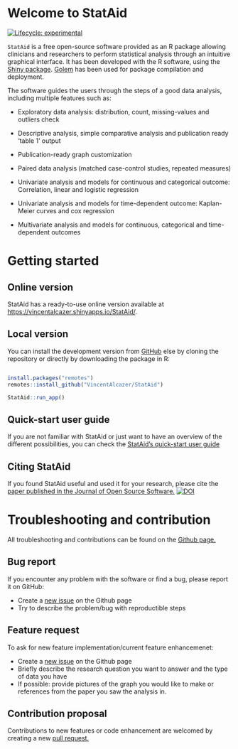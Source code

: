
<!-- README.md is generated from README.Rmd. Please edit that file -->

# Welcome to StatAid

<!-- badges: start -->

[![Lifecycle:
experimental](https://img.shields.io/badge/lifecycle-experimental-orange.svg)](https://www.tidyverse.org/lifecycle/#experimental)
<!-- badges: end -->

`StatAid` is a free open-source software provided as an R package
allowing clinicians and researchers to perform statistical analysis
through an intuitive graphical interface. It has been developed with the
R software, using the [Shiny package](https://shiny.rstudio.com/).
[Golem](https://github.com/ThinkR-open/golem) has been used for package
compilation and deployment.

The software guides the users through the steps of a good data analysis,
including multiple features such as:

<ul>

<li>

Exploratory data analysis: distribution, count, missing-values and
outliers check

</li>

<li>

Descriptive analysis, simple comparative analysis and publication ready
‘table 1’ output

</li>

<li>

Publication-ready graph customization

</li>

<li>

Paired data analysis (matched case-control studies, repeated measures)

</li>

<li>

Univariate analysis and models for continuous and categorical outcome:
Correlation, linear and logistic regression

</li>

<li>

Univariate analysis and models for time-dependent outcome: Kaplan-Meier
curves and cox regression

</li>

<li>

Multivariate analysis and models for continuous, categorical and
time-dependent outcomes

</li>

</ul>

# Getting started

## Online version

StatAid has a ready-to-use online version available at
<https://vincentalcazer.shinyapps.io/StatAid/>.

## Local version

You can install the development version from
[GitHub](https://github.com/VincentAlcazer/StatAid) else by cloning the
repository or directly by downloading the package in R:

``` r

install.packages("remotes")
remotes::install_github("VincentAlcazer/StatAid")

StatAid::run_app()
```

## Quick-start user guide

If you are not familiar with StatAid or just want to have an overview of
the different possibilities, you can check the [StatAid’s quick-start
user
guide](https://github.com/VincentAlcazer/StatAid/blob/master/STATAID_QUICK_START_USER_GUIDE.pdf)

## Citing StatAid

If you found StatAid useful and used it for your research, please cite
the [paper published in the Journal of Open Source
Software.](https://joss.theoj.org/papers/10.21105/joss.02630)
[![DOI](https://joss.theoj.org/papers/10.21105/joss.02630/status.svg)](https://doi.org/10.21105/joss.02630)

# Troubleshooting and contribution

All troubleshooting and contributions can be found on the [Github
page.](https://github.com/VincentAlcazer/StatAid/issues)

## Bug report

If you encounter any problem with the software or find a bug, please
report it on GitHub:

  - Create a [new
    issue](https://github.com/VincentAlcazer/StatAid/issues) on the
    Github page
  - Try to describe the problem/bug with reproductible steps

## Feature request

To ask for new feature implementation/current feature enhancemenet:

  - Create a [new
    issue](https://github.com/VincentAlcazer/StatAid/issues) on the
    Github page
  - Briefly describe the research question you want to answer and the
    type of data you have
  - If possible: provide pictures of the graph you would like to make or
    references from the paper you saw the analysis in.

## Contribution proposal

Contributions to new features or code enhancement are welcomed by
creating a new [pull
request.](https://github.com/VincentAlcazer/StatAid/pulls)
